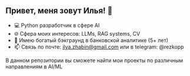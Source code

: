 ## Привет, меня зовут Илья! 👋

- 💻 Python разработчик в сфере AI
- 🌐 Сфера моих интересов: LLMs, RAG systems, CV
- 💼 Имею богатый бэкграунд в банковской аналитике (5+ лет)
- 📫 Связь по почте: ilya.zhabin@gmail.com или в telegram: @rezkopp

В данном репозитории вы сможете найти мои проекты по различным направлениям в AI/ML

